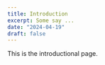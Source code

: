 ```yaml
---
title: Introduction
excerpt: Some say ...
date: "2024-04-19"
draft: false
---
```


This is the introductional page.
